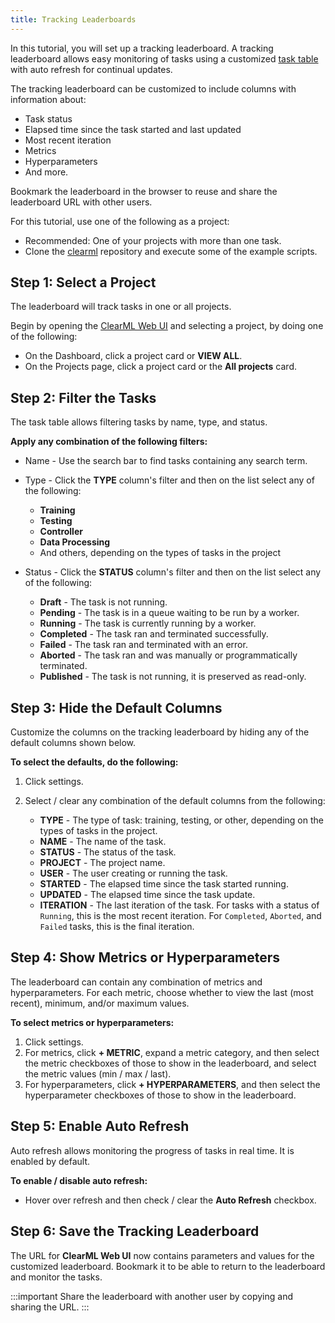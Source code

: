 ```yaml
---
title: Tracking Leaderboards
---
```


In this tutorial, you will set up a tracking leaderboard. A tracking leaderboard allows easy monitoring of tasks 
using a customized [task table](../../webapp/webapp_exp_table.md) with auto refresh for continual updates.

The tracking leaderboard can be customized to include columns with information about:
* Task status
* Elapsed time since the task started and last updated
* Most recent iteration
* Metrics
* Hyperparameters
* And more. 

Bookmark the leaderboard in the browser to reuse and share the leaderboard URL with other users.

For this tutorial, use one of the following as a project:

* Recommended: One of your projects with more than one task. 
* Clone the [clearml](https://github.com/allegroai/clearml) repository and execute some of the example scripts.

## Step 1: Select a Project

The leaderboard will track tasks in one or all projects. 

Begin by opening the [ClearML Web UI](../../webapp/webapp_overview.md) and selecting a project, by doing one of the following:
* On the Dashboard, click a project card or **VIEW ALL**.
* On the Projects page, click a project card or the **All projects** card.

## Step 2: Filter the Tasks

The task table allows filtering tasks by name, type, and status.

**Apply any combination of the following filters:**

* Name - Use the search bar to find tasks containing any search term.
* Type - Click the **TYPE** column's filter and then on the list select any of the following:
    * **Training**
    * **Testing**
    * **Controller**
    * **Data Processing**
    * And others, depending on the types of tasks in the project 
* Status - Click the **STATUS** column's filter and then on the list select any of the following:

    * **Draft** - The task is not running.
    * **Pending** - The task is in a queue waiting to be run by a worker.
    * **Running** - The task is currently running by a worker.
    * **Completed** - The task ran and terminated successfully.
    * **Failed** - The task ran and terminated with an error.
    * **Aborted** - The task ran and was manually or programmatically terminated.
    * **Published** - The task is not running, it is preserved as read-only.

## Step 3: Hide the Default Columns

Customize the columns on the tracking leaderboard by hiding any of the default columns shown below.

**To select the defaults, do the following:**

1. Click settings. 
1. Select / clear any combination of the default columns from the following:

    * **TYPE** - The type of task: training, testing, or other, depending on the types of tasks in the project.
    * **NAME** - The name of the task.
    * **STATUS** - The status of the task.
    * **PROJECT** - The project name.
    * **USER** - The user creating or running the task.
    * **STARTED** - The elapsed time since the task started running.
    * **UPDATED** - The elapsed time since the task update.
    * **ITERATION** - The last iteration of the task. For tasks with a status of `Running`, this is the most recent iteration. For `Completed`, `Aborted`, and `Failed` tasks, this is the final iteration.

## Step 4: Show Metrics or Hyperparameters

The leaderboard can contain any combination of metrics and hyperparameters. For each metric, choose whether to view the last (most 
recent), minimum, and/or maximum values.

**To select metrics or hyperparameters:**

1. Click settings. 
1. For metrics, click **+ METRIC**, expand a metric category, and then select the metric checkboxes of those to show in 
   the leaderboard, and select the metric values (min / max / last).
1. For hyperparameters, click **+ HYPERPARAMETERS**, and then select the hyperparameter checkboxes of those to show in the leaderboard.

## Step 5: Enable Auto Refresh

Auto refresh allows monitoring the progress of tasks in real time. It is enabled by default. 

**To enable / disable auto refresh:**

* Hover over refresh and then check / clear the **Auto Refresh** checkbox.

## Step 6: Save the Tracking Leaderboard

The URL for **ClearML Web UI** now contains parameters and values for the customized leaderboard. Bookmark it to be able 
to return to the leaderboard and monitor the tasks.

:::important 
Share the leaderboard with another user by copying and sharing the URL.
:::